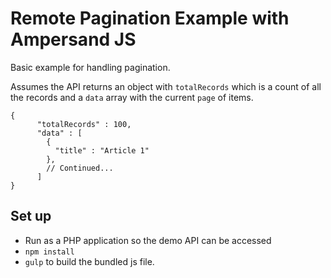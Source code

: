 # Remote Pagination Example with Ampersand JS

Basic example for handling pagination. 

Assumes the API returns an object with `totalRecords` which is a count of all the records and a `data` array with the current `page` of items.

```
{
      "totalRecords" : 100,
      "data" : [
        {
          "title" : "Article 1"
        },
        // Continued...
      ]
}
```

## Set up

* Run as a PHP application so the demo API can be accessed
* `npm install`
* `gulp` to build the bundled js file.






